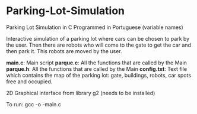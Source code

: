 # Parking-Lot-Simulation
Parking Lot Simulation in C
Programmed in Portuguese (variable names)

Interactive simulation of a parking lot where cars can be chosen to park by the user. Then there are robots who will come to the gate to get the car and then park it. This robots are moved by the user.

**main.c**: Main script
**parque.c**: All the functions that are called by the Main
**parque.h**: All the functions that are called by the Main
**config.txt**: Text file which contains the map of the parking lot: gate, buildings, robots, car spots free and occupied.

2D Graphical interface from library g2 (needs to be installed)

To run:
gcc -o -main.c
